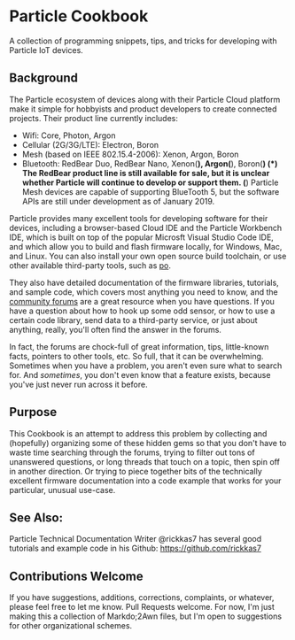 # Particle Cookbook
A collection of programming snippets, tips, and tricks for developing with 
Particle IoT devices.

## Background
The Particle ecosystem of devices along with their Particle Cloud platform
make it simple for hobbyists and product developers to create connected 
projects. Their product line currently includes:
* Wifi: Core, Photon, Argon
* Cellular (2G/3G/LTE): Electron, Boron
* Mesh (based on IEEE 802.15.4-2006): Xenon, Argon, Boron
* Bluetooth: RedBear Duo, RedBear Nano, Xenon(**), Argon(**), Boron(**)
(*) The RedBear product line is still available for sale, but it is unclear
whether Particle will continue to develop or support them.
(**) Particle Mesh devices are capable of supporting BlueTooth 5, but the
software APIs are still under development as of January 2019.

Particle provides many excellent tools for developing software for their
devices, including a browser-based Cloud IDE and the Particle Workbench IDE,
which is built on top of the popular Microsft Visual Studio Code IDE, and 
which allow you to build and flash firmware locally, for Windows, Mac, and
Linux. You can also install your own open source build toolchain, or use
other available third-party tools, such as [po](https://github.com/nrobinson2000/po).

They also have detailed documentation of the firmware libraries, tutorials,
and sample code, which covers most anything you need to know, and the
[community forums](https://community.particle.io/) are a great resource when you have questions.
If you have a question about how to hook up some odd sensor, or how to use
a certain code library, send data to a third-party service, or just about
anything, really, you'll often find the answer in the forums.

In fact, the forums are chock-full of great information, tips, little-known
facts, pointers to other tools, etc. So full, that it can be overwhelming. 
Sometimes when you have a problem, you aren't even sure what to search for. 
And *sometimes*, you don't even know that a feature exists, because you've
just never run across it before.

## Purpose
This Cookbook is an attempt to address this problem by collecting and
(hopefully) organizing some of these hidden gems so that you don't have to
waste time searching through the forums, trying to filter out tons of
unanswered questions, or long threads that touch on a topic, then spin off
in another direction. Or trying to piece together bits of the technically 
excellent firmware documentation into a code example that works for your
particular, unusual use-case.

## See Also:
Particle Technical Documentation Writer @rickkas7 has several good tutorials
and example code in his Github:
https://github.com/rickkas7

## Contributions Welcome
If you have suggestions, additions, corrections, complaints, or whatever, 
please feel free to let me know. Pull Requests welcome. For now, I'm just making this a collection
of Markdo;2Awn files, but I'm open to suggestions for other organizational 
schemes.
